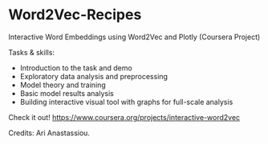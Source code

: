 # Word2Vec-Recipes
Interactive Word Embeddings using Word2Vec and Plotly (Coursera Project)

Tasks & skills:
- Introduction to the task and demo
- Exploratory data analysis and preprocessing
- Model theory and training
- Basic model results analysis
- Building interactive visual tool with graphs for full-scale analysis

Check it out! https://www.coursera.org/projects/interactive-word2vec

Credits: Ari Anastassiou.
